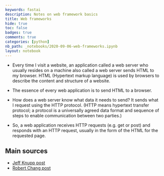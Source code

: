 ```yaml
---
keywords: fastai
description: Notes on web framework basics
title: Web frameworks
hide: true
toc: false
badges: true
comments: true
categories: [python]
nb_path: _notebooks/2020-09-06-web-frameworks.ipynb
layout: notebook
---
```


<!--
#################################################
### THIS FILE WAS AUTOGENERATED! DO NOT EDIT! ###
#################################################
# file to edit: _notebooks/2020-09-06-web-frameworks.ipynb
-->

<div class="container" id="notebook-container">
        
<div class="cell border-box-sizing text_cell rendered"><div class="inner_cell">
<div class="text_cell_render border-box-sizing rendered_html">
<ul>
<li><p>Every time I visit a website, an application called a web server who usually resides on a machine also called a web server sends HTML to my browser. HTML (Hypertext markup language) is used by browsers to describe the content and structure of a website.</p>
</li>
<li><p>The essence of every web application is to send HTML to a browser.</p>
</li>
<li><p>How does a web server know what data it needs to send? It sends what I request using the HTTP protocol. (HTTP means hypertext transfer protocol; a protocol is a universally agreed data format and sequence of steps to enable communication between two parties.)</p>
</li>
<li><p>So, a web application receives HTTP requests (e.g. get or post) and responds with an HTTP request, usually in the form of the HTML for the requested page.</p>
</li>
</ul>

</div>
</div>
</div>
<div class="cell border-box-sizing text_cell rendered"><div class="inner_cell">
<div class="text_cell_render border-box-sizing rendered_html">
<h2 id="Main-sources">Main sources<a class="anchor-link" href="#Main-sources"> </a></h2><ul>
<li><a href="https://jeffknupp.com/blog/2014/03/03/what-is-a-web-framework/">Jeff Knupp post</a></li>
<li><a href="https://medium.com/@rchang/learning-how-to-build-a-web-application-c5499bd15c8f">Robert Chang post</a></li>
</ul>

</div>
</div>
</div>
</div>
 

